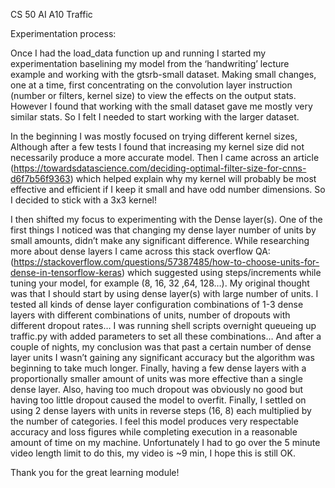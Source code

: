 CS 50 AI
A10 Traffic

Experimentation process:

Once I had the load_data function up and running I started my experimentation baselining my model from the ‘handwriting’ lecture example and working with the gtsrb-small dataset. Making small changes, one at a time, first concentrating on the convolution layer instruction (number or filters, kernel size) to view the effects on the output stats. However I found that working with the small dataset gave me mostly very similar stats. So I felt I needed to start working with the larger dataset.

In the beginning I was mostly focused on trying different kernel sizes, Although after a few tests I found that increasing my kernel size did not necessarily produce a more accurate model. Then I came across an article (https://towardsdatascience.com/deciding-optimal-filter-size-for-cnns-d6f7b56f9363) which helped explain why my kernel will probably be most effective and efficient if I keep it small and have odd number dimensions. So I decided to stick with a 3x3 kernel!

I then shifted my focus to experimenting with the Dense layer(s). One of the first things I noticed was that changing my dense layer number of units by small amounts, didn’t make any significant difference. While researching more about dense layers I came across this stack overflow QA: (https://stackoverflow.com/questions/57387485/how-to-choose-units-for-dense-in-tensorflow-keras) which suggested using steps/increments while tuning your model, for example (8, 16, 32 ,64, 128…). My original thought was that I should start by using dense layer(s) with large number of units. I tested all kinds of dense layer configuration combinations of 1-3 dense layers with different combinations of units, number of dropouts with different dropout rates… I was running shell scripts overnight queueing up traffic.py with added parameters to set all these combinations… And after a couple of nights, my conclusion was that past a certain number of dense layer units I wasn’t gaining any significant accuracy but the algorithm was beginning to take much longer. Finally, having a few dense layers with a proportionally smaller amount of units was more effective than a single dense layer. Also, having too much dropout was obviously no good but having too little dropout caused the model to overfit. Finally, I settled on using 2 dense layers with units in reverse steps (16, 8) each multiplied by the number of categories. I feel this model produces very respectable accuracy and loss figures while completing execution in a reasonable amount of time on my machine. Unfortunately I had to go over the 5 minute video length limit to do this, my video is ~9 min, I hope this is still OK.

Thank you for the great learning module!